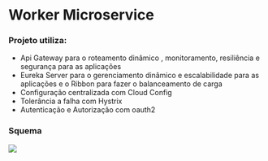 # Worker Microservice
### Projeto utiliza:
* Api Gateway para o roteamento dinâmico , monitoramento, resiliência e segurança para as aplicações
* Eureka Server para o gerenciamento dinâmico e escalabilidade para as aplicações e o Ribbon para fazer o balanceamento de carga
* Configuração centralizada com Cloud Config
* Tolerância a falha com Hystrix
* Autenticação e Autorização com oauth2

### Squema
![](https://user-images.githubusercontent.com/46445331/131231288-36e4e97f-f367-495a-8b4b-06f41ee5e1f1.png)

